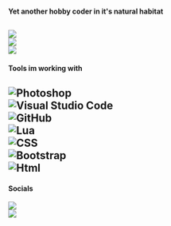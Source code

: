 #### Yet another hobby coder in it's natural habitat
![](https://img.shields.io/badge/Age%2025-05122A?style=for-the-badge&logo=Pinboard&logoColor=007ACC)\
![](https://img.shields.io/badge/Name%20Rasmus-05122A?style=for-the-badge&logo=Pinboard&logoColor=007ACC)\
![](https://img.shields.io/badge/Region%20Denmark-05122A?style=for-the-badge&logo=Pinboard&logoColor=007ACC)
--
#### Tools im working with
![Photoshop](https://img.shields.io/badge/-Photoshop-05122A?style=for-the-badge&logo=adobe-photoshop&logoColor=FFFFFF)\
![Visual Studio Code](https://img.shields.io/badge/-Visual%20Studio%20Code-05122A?style=for-the-badge&logo=visual-studio-code)\
![GitHub](https://img.shields.io/badge/-GitHub-05122A?style=for-the-badge&logo=github)\
![Lua](https://img.shields.io/badge/-Lua-05122A?style=for-the-badge&logo=lua)\
![CSS](https://img.shields.io/badge/-CSS-05122A?style=for-the-badge&logo=CSS3)\
![Bootstrap](https://img.shields.io/badge/-Bootstrap-05122A?style=for-the-badge&logo=bootstrap&logoColor=FFFFFF)\
![Html](https://img.shields.io/badge/-Html-05122A?style=for-the-badge&logo=html5&logoColor=FFFFFF)
--
#### Socials
![](https://img.shields.io/badge/Discord-05122A?style=for-the-badge&logo=discord&logoColor=FFFFFF)\
![](https://img.shields.io/badge/Steam-05122A?style=for-the-badge&logo=steam)
